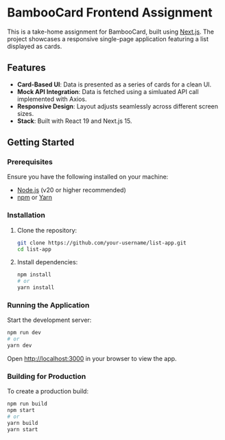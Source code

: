 # BambooCard Frontend Assignment

This is a take-home assignment for BambooCard, built using [Next.js](https://nextjs.org). The project showcases a responsive single-page application featuring a list displayed as cards.

## Features

- **Card-Based UI**: Data is presented as a series of cards for a clean UI.
- **Mock API Integration**: Data is fetched using a simluated API call implemented with Axios.
- **Responsive Design**: Layout adjusts seamlessly across different screen sizes.
- **Stack**: Built with React 19 and Next.js 15.

## Getting Started

### Prerequisites

Ensure you have the following installed on your machine:

- [Node.js](https://nodejs.org/) (v20 or higher recommended)
- [npm](https://www.npmjs.com/) or [Yarn](https://yarnpkg.com/)

### Installation

1. Clone the repository:

   ```bash
   git clone https://github.com/your-username/list-app.git
   cd list-app
   ```

2. Install dependencies:
   ```bash
   npm install
   # or
   yarn install
   ```

### Running the Application

Start the development server:

```bash
npm run dev
# or
yarn dev
```

Open [http://localhost:3000](http://localhost:3000) in your browser to view the app.

### Building for Production

To create a production build:

```bash
npm run build
npm start
# or
yarn build
yarn start
```
